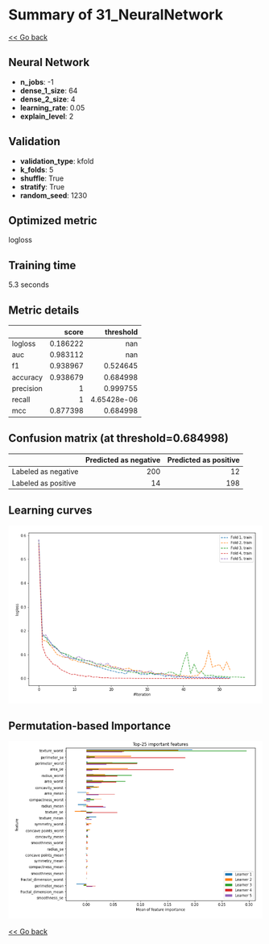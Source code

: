 # Summary of 31_NeuralNetwork

[<< Go back](../README.md)


## Neural Network
- **n_jobs**: -1
- **dense_1_size**: 64
- **dense_2_size**: 4
- **learning_rate**: 0.05
- **explain_level**: 2

## Validation
 - **validation_type**: kfold
 - **k_folds**: 5
 - **shuffle**: True
 - **stratify**: True
 - **random_seed**: 1230

## Optimized metric
logloss

## Training time

5.3 seconds

## Metric details
|           |    score |     threshold |
|:----------|---------:|--------------:|
| logloss   | 0.186222 | nan           |
| auc       | 0.983112 | nan           |
| f1        | 0.938967 |   0.524645    |
| accuracy  | 0.938679 |   0.684998    |
| precision | 1        |   0.999755    |
| recall    | 1        |   4.65428e-06 |
| mcc       | 0.877398 |   0.684998    |


## Confusion matrix (at threshold=0.684998)
|                     |   Predicted as negative |   Predicted as positive |
|:--------------------|------------------------:|------------------------:|
| Labeled as negative |                     200 |                      12 |
| Labeled as positive |                      14 |                     198 |

## Learning curves
![Learning curves](learning_curves.png)

## Permutation-based Importance
![Permutation-based Importance](permutation_importance.png)

[<< Go back](../README.md)
